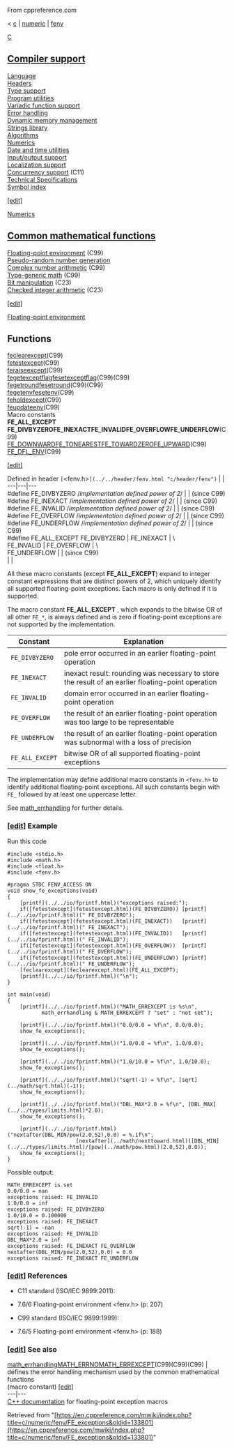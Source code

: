From cppreference.com

< [c](../../../c.html "c")‎ | [numeric](../../numeric.html "c/numeric")‎ | [fenv](../fenv.html "c/numeric/fenv")

[ C](../../../c.html "c")

[Compiler support](../../compiler_support.html "c/compiler support")  
---  
[Language](../../language.html "c/language")  
[Headers](../../header.html "c/header")  
[Type support](../../types.html "c/types")  
[Program utilities](../../program.html "c/program")  
[Variadic function support](../../variadic.html "c/variadic")  
[Error handling](../../error.html "c/error")  
[Dynamic memory management](../../memory.html "c/memory")  
[Strings library](../../string.html "c/string")  
[Algorithms](../../algorithm.html "c/algorithm")  
[Numerics](../../numeric.html "c/numeric")  
[Date and time utilities](../../chrono.html "c/chrono")  
[Input/output support](../../io.html "c/io")  
[Localization support](../../locale.html "c/locale")  
[Concurrency support](../../thread.html "c/thread") (C11)  
[Technical Specifications](../../experimental.html "c/experimental")  
[Symbol index](../../index.html "c/symbol index")  
  
[[edit]](https://en.cppreference.com/mwiki/index.php?title=Template:c/navbar_content&action=edit)

[ Numerics](../../numeric.html "c/numeric")

[Common mathematical functions](../math.html "c/numeric/math")  
---  
[Floating-point environment](../fenv.html "c/numeric/fenv") (C99)  
[Pseudo-random number generation](../random.html "c/numeric/random")  
[Complex number arithmetic](../complex.html "c/numeric/complex") (C99)  
[Type-generic math](../tgmath.html "c/numeric/tgmath") (C99)  
[Bit manipulation](../../numeric.html#Bit_manipulation "c/numeric") (C23)  
[Checked integer arithmetic](../../numeric.html#Checked_integer_arithmetic "c/numeric") (C23)  
  
[[edit]](https://en.cppreference.com/mwiki/index.php?title=Template:c/numeric/navbar_content&action=edit)

[ Floating-point environment](../fenv.html "c/numeric/fenv")

Functions  
---  
[feclearexcept](feclearexcept.html "c/numeric/fenv/feclearexcept")(C99)  
[fetestexcept](fetestexcept.html "c/numeric/fenv/fetestexcept")(C99)  
[feraiseexcept](feraiseexcept.html "c/numeric/fenv/feraiseexcept")(C99)  
[fegetexceptflagfesetexceptflag](feexceptflag.html "c/numeric/fenv/feexceptflag")(C99)(C99)  
[fegetroundfesetround](feround.html "c/numeric/fenv/feround")(C99)(C99)  
[fegetenvfesetenv](feenv.html "c/numeric/fenv/feenv")(C99)  
[feholdexcept](feholdexcept.html "c/numeric/fenv/feholdexcept")(C99)  
[feupdateenv](feupdateenv.html "c/numeric/fenv/feupdateenv")(C99)  
Macro constants  
**FE_ALL_EXCEPT FE_DIVBYZEROFE_INEXACTFE_INVALIDFE_OVERFLOWFE_UNDERFLOW**(C99)  
[FE_DOWNWARDFE_TONEARESTFE_TOWARDZEROFE_UPWARD](FE_round.html "c/numeric/fenv/FE round")(C99)  
[FE_DFL_ENV](FE_DFL_ENV.html "c/numeric/fenv/FE DFL ENV")(C99)  
  
[[edit]](https://en.cppreference.com/mwiki/index.php?title=Template:c/numeric/fenv/navbar_content&action=edit)

Defined in header `[`<fenv.h>`](../../header/fenv.html "c/header/fenv")` |  |   
---|---|---  
#define FE_DIVBYZERO /*implementation defined power of 2*/ |  |  (since C99)  
#define FE_INEXACT /*implementation defined power of 2*/ |  |  (since C99)  
#define FE_INVALID /*implementation defined power of 2*/ |  |  (since C99)  
#define FE_OVERFLOW /*implementation defined power of 2*/ |  |  (since C99)  
#define FE_UNDERFLOW /*implementation defined power of 2*/ |  |  (since C99)  
#define FE_ALL_EXCEPT FE_DIVBYZERO | FE_INEXACT | \  
FE_INVALID | FE_OVERFLOW | \  
FE_UNDERFLOW |  |  (since C99)  
| |   
  
All these macro constants (except **FE_ALL_EXCEPT**) expand to integer constant expressions that are distinct powers of 2, which uniquely identify all supported floating-point exceptions. Each macro is only defined if it is supported. 

The macro constant **FE_ALL_EXCEPT** , which expands to the bitwise OR of all other `FE_*`, is always defined and is zero if floating-point exceptions are not supported by the implementation. 

Constant  |  Explanation   
---|---  
`FE_DIVBYZERO` |  pole error occurred in an earlier floating-point operation   
`FE_INEXACT` |  inexact result: rounding was necessary to store the result of an earlier floating-point operation   
`FE_INVALID` |  domain error occurred in an earlier floating-point operation   
`FE_OVERFLOW` |  the result of an earlier floating-point operation was too large to be representable   
`FE_UNDERFLOW` |  the result of an earlier floating-point operation was subnormal with a loss of precision   
`FE_ALL_EXCEPT` |  bitwise OR of all supported floating-point exceptions   
  
The implementation may define additional macro constants in `<fenv.h>` to identify additional floating-point exceptions. All such constants begin with `FE_` followed by at least one uppercase letter. 

See [math_errhandling](../math/math_errhandling.html "c/numeric/math/math errhandling") for further details. 

### [[edit](https://en.cppreference.com/mwiki/index.php?title=c/numeric/fenv/FE_exceptions&action=edit&section=1 "Edit section: Example")] Example

Run this code
    
    
    #include <stdio.h>
    #include <math.h>
    #include <float.h>
    #include <fenv.h>
     
    #pragma STDC FENV_ACCESS ON
    void show_fe_exceptions(void)
    {
        [printf](../../io/fprintf.html)("exceptions raised:");
        if([fetestexcept](fetestexcept.html)(FE_DIVBYZERO)) [printf](../../io/fprintf.html)(" FE_DIVBYZERO");
        if([fetestexcept](fetestexcept.html)(FE_INEXACT))   [printf](../../io/fprintf.html)(" FE_INEXACT");
        if([fetestexcept](fetestexcept.html)(FE_INVALID))   [printf](../../io/fprintf.html)(" FE_INVALID");
        if([fetestexcept](fetestexcept.html)(FE_OVERFLOW))  [printf](../../io/fprintf.html)(" FE_OVERFLOW");
        if([fetestexcept](fetestexcept.html)(FE_UNDERFLOW)) [printf](../../io/fprintf.html)(" FE_UNDERFLOW");
        [feclearexcept](feclearexcept.html)(FE_ALL_EXCEPT);
        [printf](../../io/fprintf.html)("\n");
    }
     
    int main(void)
    {
        [printf](../../io/fprintf.html)("MATH_ERREXCEPT is %s\n",
               math_errhandling & MATH_ERREXCEPT ? "set" : "not set");
     
        [printf](../../io/fprintf.html)("0.0/0.0 = %f\n", 0.0/0.0);
        show_fe_exceptions();
     
        [printf](../../io/fprintf.html)("1.0/0.0 = %f\n", 1.0/0.0);
        show_fe_exceptions();
     
        [printf](../../io/fprintf.html)("1.0/10.0 = %f\n", 1.0/10.0);
        show_fe_exceptions();
     
        [printf](../../io/fprintf.html)("sqrt(-1) = %f\n", [sqrt](../math/sqrt.html)(-1));
        show_fe_exceptions();
     
        [printf](../../io/fprintf.html)("DBL_MAX*2.0 = %f\n", [DBL_MAX](../../types/limits.html)*2.0);
        show_fe_exceptions();
     
        [printf](../../io/fprintf.html)("nextafter(DBL_MIN/pow(2.0,52),0.0) = %.1f\n",
                          [nextafter](../math/nexttoward.html)([DBL_MIN](../../types/limits.html)/[pow](../math/pow.html)(2.0,52),0.0));
        show_fe_exceptions();
    }

Possible output: 
    
    
    MATH_ERREXCEPT is set
    0.0/0.0 = nan
    exceptions raised: FE_INVALID
    1.0/0.0 = inf
    exceptions raised: FE_DIVBYZERO
    1.0/10.0 = 0.100000
    exceptions raised: FE_INEXACT
    sqrt(-1) = -nan
    exceptions raised: FE_INVALID
    DBL_MAX*2.0 = inf
    exceptions raised: FE_INEXACT FE_OVERFLOW
    nextafter(DBL_MIN/pow(2.0,52),0.0) = 0.0
    exceptions raised: FE_INEXACT FE_UNDERFLOW

### [[edit](https://en.cppreference.com/mwiki/index.php?title=c/numeric/fenv/FE_exceptions&action=edit&section=2 "Edit section: References")] References

  * C11 standard (ISO/IEC 9899:2011): 



    

  * 7.6/6 Floating-point environment <fenv.h> (p: 207) 



  * C99 standard (ISO/IEC 9899:1999): 



    

  * 7.6/5 Floating-point environment <fenv.h> (p: 188) 



### [[edit](https://en.cppreference.com/mwiki/index.php?title=c/numeric/fenv/FE_exceptions&action=edit&section=3 "Edit section: See also")] See also

[ math_errhandlingMATH_ERRNOMATH_ERREXCEPT](../math/math_errhandling.html "c/numeric/math/math errhandling")(C99)(C99)(C99) |  defines the error handling mechanism used by the common mathematical functions   
(macro constant) [[edit]](https://en.cppreference.com/mwiki/index.php?title=Template:c/numeric/math/dsc_math_errhandling&action=edit)  
---|---  
[C++ documentation](../../../cpp/numeric/fenv/FE_exceptions.html "cpp/numeric/fenv/FE exceptions") for floating-point exception macros  
  
Retrieved from "[https://en.cppreference.com/mwiki/index.php?title=c/numeric/fenv/FE_exceptions&oldid=133801](https://en.cppreference.com/mwiki/index.php?title=c/numeric/fenv/FE_exceptions&oldid=133801)" 
